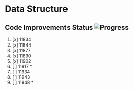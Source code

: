 # Data Structure

## Code Improvements Status ![Progress](http://progressed.io/bar/44)

1. [x] 11834
2. [x] 11844
3. [x] 11877
4. [x] 11890
5. [x] 11902
6. [ ] 11917 *
7. [ ] 11934
8. [ ] 11943
9. [ ] 11948 *
